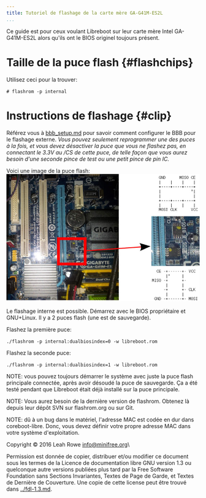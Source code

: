 ```yaml
---
title: Tutoriel de flashage de la carte mère GA-G41M-ES2L
...
```


Ce guide est pour ceux voulant Libreboot sur leur carte mère Intel
GA-G41M-ES2L alors qu'ils ont le BIOS originel toujours présent.

Taille de la puce flash {#flashchips}
===============

Utilisez ceci pour la trouver:

    # flashrom -p internal

Instructions de flashage {#clip}
=====================

Référez vous à [bbb\_setup.md](bbb_setup.md) pour savoir comment configurer le
BBB pour le flashage externe. *Vous pouvez seulement reprogrammer une des
puces à la fois, et vous devez désactiver la puce que vous ne flashez pas, en
connectant le 3.3V au /CS de cette puce, de telle façon que vous aurez besoin
d'une seconde pince de test ou une petit pince de pin IC.*

Voici une image de la puce flash:\
![](../images/ga-g41m-es2l/ga-g41m-es2l.jpg)

Le flashage interne est possible. Démarrez avec le BIOS propriétaire et
GNU+Linux. Il y a 2 puces flash (une est de sauvegarde).

Flashez la première puce:

    ./flashrom -p internal:dualbiosindex=0 -w libreboot.rom

Flashez la seconde puce:

    ./flashrom -p internal:dualbiosindex=1 -w libreboot.rom

NOTE: vous pouvez toujours démarrer le système avec juste la puce flash
principale connectée, après avoir désoudé la puce de sauvegarde. Ça a été
testé pendant que Libreboot était déjà installé sur la puce principale.

NOTE: Vous aurez besoin de la dernière version de flashrom. Obtenez là depuis
leur dépôt SVN sur flashrom.org ou sur Git.

NOTE: dû à un bug dans le matériel, l'adresse MAC est codée en dur dans
coreboot-libre. Donc, vous devez définir votre propre adresse MAC dans votre
système d'exploitation.

Copyright © 2016 Leah Rowe <info@minifree.org>\

Permission est donnée de copier, distribuer et/ou modifier ce document
sous les termes de la Licence de documentation libre GNU version 1.3 ou
quelconque autre versions publiées plus tard par la Free Software Foundation
sans Sections Invariantes,  Textes de Page de Garde, et Textes de Dernière de Couverture.
Une copie de cette license peut être trouvé dans [../fdl-1.3.md](fdl-1.3.md).
